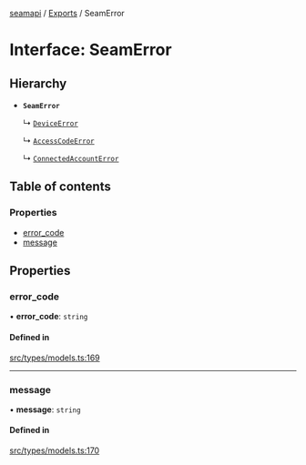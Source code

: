 [seamapi](../README.md) / [Exports](../modules.md) / SeamError

# Interface: SeamError

## Hierarchy

- **`SeamError`**

  ↳ [`DeviceError`](DeviceError.md)

  ↳ [`AccessCodeError`](AccessCodeError.md)

  ↳ [`ConnectedAccountError`](ConnectedAccountError.md)

## Table of contents

### Properties

- [error\_code](SeamError.md#error_code)
- [message](SeamError.md#message)

## Properties

### error\_code

• **error\_code**: `string`

#### Defined in

[src/types/models.ts:169](https://github.com/seamapi/javascript/blob/main/src/types/models.ts#L169)

___

### message

• **message**: `string`

#### Defined in

[src/types/models.ts:170](https://github.com/seamapi/javascript/blob/main/src/types/models.ts#L170)
